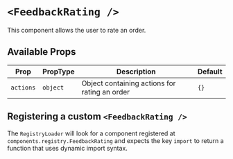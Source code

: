 # `<FeedbackRating />`

This component allows the user to rate an order.

## Available Props

| Prop      | PropType | Description                                   | Default |
| --------- | -------- | --------------------------------------------- | ------- |
| `actions` | `object` | Object containing actions for rating an order | `{}`    |

## Registering a custom `<FeedbackRating />`

The `RegistryLoader` will look for a component registered at `components.registry.FeedbackRating` and expects the key `import` to return a function that uses dynamic import syntax.
